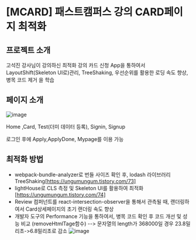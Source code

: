 # [MCARD] 패스트캠퍼스 강의 CARD페이지 최적화

## 프로젝트 소개
고석진 강사님이 강의하신 최적화 강의
카드 신청 App을 통하여서  LayoutShift(Skeleton UI로)관리, TreeShaking, 우선순위를 활용한 로딩 속도 향상, 병목 코드 제거 을 학습

## 페이지 소개
![image](https://github.com/suhong99/OptimizeLecCard/assets/120103909/48e9c7d5-5663-40cd-ae80-8180300d6b12)

Home ,Card, Test(더미 데이터 등록), Signin, Signup

로그인 후에
Apply,ApplyDone, Mypage를 이용 가능



## 최적화 방법
 
- webpack-bundle-analyzer로 번들 사이즈 확인 후, lodash 라이브러리 TreeShaking[https://ungumungum.tistory.com/73]
- lightHouse로 CLS 측정 및 Skeleton UI를 활용하여 최적화 [https://ungumungum.tistory.com/74]
- Review 컴퍼넌트를 react-intersection-observer을 통해서 관측될 때, 랜더링하여서 Card상세페이지의 초기 랜더링 속도 향상
-  개발자 도구의 Performance 기능을 통하여서,  병목 코드 확인  후 코드 개선 및 성능 비교 (removeHtmlTage함수) --> 문자열의 length가 368000일 경우 23.8밀리초->6.8밀리초로 감소
![image](https://github.com/suhong99/OptimizeLecCard/assets/120103909/ba42c63e-2f3b-408a-b3b8-d720a1661db9)

